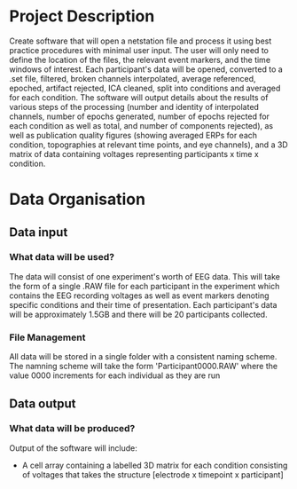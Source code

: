 # Project Description

Create software that will open a netstation file and process it using best practice procedures with minimal user input. The user will only need to define the location of the files, the relevant event markers, and the time windows of interest. Each participant's data will be opened, converted to a .set file, filtered, broken channels interpolated, average referenced, epoched, artifact rejected, ICA cleaned, split into conditions and averaged for each condition. The software will output details about the results of various steps of the processing (number and identity of interpolated channels, number of epochs generated, number of epochs rejected for each condition as well as total, and number of components rejected), as well as publication quality figures (showing averaged ERPs for each condition, topographies at relevant time points, and eye channels), and a 3D matrix of data containing voltages representing participants x time x condition.

# Data Organisation

## Data input
### What data will be used?
The data will consist of one experiment's worth of EEG data. This will take the form of a single .RAW file for each participant in the experiment which contains the EEG recording voltages as well as event markers denoting specific conditions and their time of presentation. Each participant's data will be approximately 1.5GB and there will be 20 participants collected.

### File Management
All data will be stored in a single folder with a consistent naming scheme. The namning scheme will take the form 'Participant0000.RAW' where the value 0000 increments for each individual as they are run

## Data output
### What data will be produced?
Output of the software will include:
- A cell array containing a labelled 3D matrix for each condition consisting of voltages that takes the structure [electrode x timepoint x participant]
